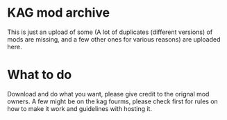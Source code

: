 # KAG mod archive
This is just an upload of some (A lot of duplicates (different versions) of mods are missing, and a few other ones for various reasons) are uploaded here.

# What to do
Download and do what you want, please give credit to the orignal mod owners. A few might be on the kag fourms, please check first for rules on how to make it work and guidelines with hosting it. 
